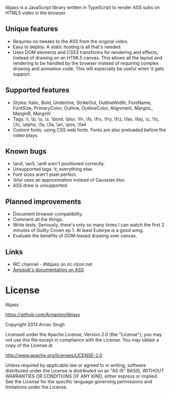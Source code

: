libjass is a JavaScript library written in TypeScript to render ASS subs on HTML5 video in the browser.

## Unique features
* Requires no tweaks to the ASS from the original video.
* Easy to deploy. A static hosting is all that's needed.
* Uses DOM elements and CSS3 transforms for rendering and effects, instead of drawing on an HTML5 canvas. This allows all the layout and rendering to be handled by the browser instead of requiring complex drawing and animation code. This will especially be useful when \t gets support.

## Supported features
* Styles: Italic, Bold, Underline, StrikeOut, OutlineWidth, FontName, FontSize, PrimaryColor, Outline, OutlineColor, Alignment, MarginL, MarginR, MarginV
* Tags: \i, \b, \u, \s, \bord, \blur, \fn, \fs, \frx, \fry, \frz, \fax, \fay, \c, \1c, \3c, \alpha, \1a, \3a, \an, \pos, \fad
* Custom fonts, using CSS web fonts. Fonts are also preloaded before the video plays.

## Known bugs
* \an4, \an5, \an6 aren't positioned correctly.
* Unsupported tags: \t, everything else.
* Font sizes aren't pixel perfect.
* \blur uses an approximation instead of Gaussian blur.
* ASS draw is unsupported.

## Planned improvements
* Document browser compatibility.
* Comment all the things.
* Write tests. Seriously, there's only so many times I can watch the first 2 minutes of Guilty Crown ep 1. At least Euterpe is a good song.
* Evaluate the benefits of DOM-based drawing over canvas.

## Links
* IRC channel - #libjass on irc.rizon.net
* [Aegisub's documentation on ASS](http://docs.aegisub.org/3.0/ASS_Tags/)

# License

libjass

https://github.com/Arnavion/libjass

Copyright 2013 Arnav Singh

Licensed under the Apache License, Version 2.0 (the "License");
you may not use this file except in compliance with the License.
You may obtain a copy of the License at

   http://www.apache.org/licenses/LICENSE-2.0

Unless required by applicable law or agreed to in writing, software
distributed under the License is distributed on an "AS IS" BASIS,
WITHOUT WARRANTIES OR CONDITIONS OF ANY KIND, either express or implied.
See the License for the specific language governing permissions and
limitations under the License.
